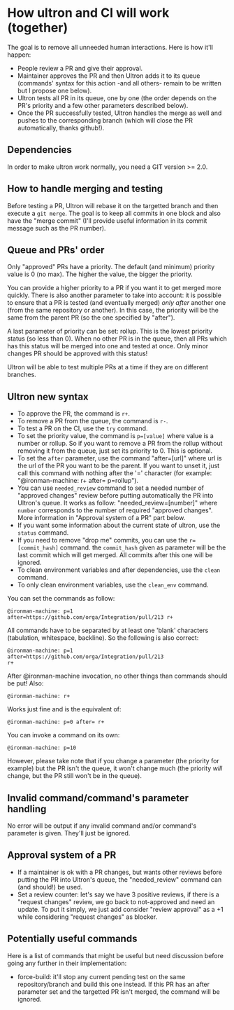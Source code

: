 # How ultron and CI will work (together)

The goal is to remove all unneeded human interactions. Here is how it'll happen:

 * People review a PR and give their approval.
 * Maintainer approves the PR and then Ultron adds it to its queue (commands' syntax for this action -and all others- remain to be written but I propose one below).
 * Ultron tests all PR in its queue, one by one (the order depends on the PR's priority and a few other parameters described below).
 * Once the PR successfully tested, Ultron handles the merge as well and pushes to the corresponding branch (which will close the PR automatically, thanks github!).

## Dependencies

In order to make ultron work normally, you need a GIT version >= 2.0.

## How to handle merging and testing

Before testing a PR, Ultron will rebase it on the targetted branch and then execute a `git merge`. The goal is to keep all commits in one block and also have the "merge commit" (I'll provide useful information in its commit message such as the PR number).

## Queue and PRs' order

Only "approved" PRs have a priority. The default (and minimum) priority value is 0 (no max). The higher the value, the bigger the priority.

You can provide a higher priority to a PR if you want it to get merged more quickly. There is also another parameter to take into account: it is possible to ensure that a PR is tested (and eventually merged) *only after* another one (from the same repository or another). In this case, the priority will be the same from the parent PR (so the one specified by "after").

A last parameter of priority can be set: rollup. This is the lowest priority status (so less than 0). When no other PR is in the queue, then all PRs which has this status will be merged into one and tested at once. Only minor changes PR should be approved with this status!

Ultron will be able to test multiple PRs at a time if they are on different branches.

## Ultron new syntax

 * To approve the PR, the command is `r+`.
 * To remove a PR from the queue, the command is `r-`.
 * To test a PR on the CI, use the `try` command.
 * To set the priority value, the command is `p=[value]` where value is a number or rollup. So if you want to remove a PR from the rollup without removing it from the queue, just set its priority to 0. This is optional.
 * To set the `after` parameter, use the command "after=[url]" where url is the url of the PR you want to be the parent. If you want to unset it, just call this command with nothing after the '=' character (for example: "@ironman-machine: r+ after= p=rollup").
 * You can use `needed_review` command to set a needed number of "approved changes" review before putting automatically the PR into Ultron's queue. It works as follow: "needed_review=[number]" where `number` corresponds to the number of required "approved changes". More information in "Approval system of a PR" part below.
 * If you want some information about the current state of ultron, use the `status` command.
 * If you need to remove "drop me" commits, you can use the `r=[commit_hash]` command. the `commit_hash` given as parameter will be the last commit which will get merged. All commits after this one will be ignored.
 * To clean environment variables and after dependencies, use the `clean` command.
 * To only clean environment variables, use the `clean_env` command.

You can set the commands as follow:

```text
@ironman-machine: p=1 after=https://github.com/orga/Integration/pull/213 r+
```

All commands have to be separated by at least one 'blank' characters (tabulation, whitespace, backline). So the following is also correct:

```text
@ironman-machine: p=1
after=https://github.com/orga/Integration/pull/213
r+
```

After @ironman-machine invocation, no other things than commands should be put! Also:

```text
@ironman-machine: r+
```

Works just fine and is the equivalent of:

```text
@ironman-machine: p=0 after= r+
```

You can invoke a command on its own:

```text
@ironman-machine: p=10
```

However, please take note that if you change a parameter (the priority for example) but the PR isn't the queue, it won't change much (the priority *will* change, but the PR still won't be in the queue).

## Invalid command/command's parameter handling

No error will be output if any invalid command and/or command's parameter is given. They'll just be ignored.

## Approval system of a PR

 * If a maintainer is ok with a PR changes, but wants other reviews before putting the PR into Ultron's queue, the "needed_review" command can (and should!) be used.
 * Set a review counter: let's say we have 3 positive reviews, if there is a "request changes" review, we go back to not-approved and need an update. To put it simply, we just add consider "review approval" as a +1 while considering "request changes" as blocker.

## Potentially useful commands

Here is a list of commands that might be useful but need discussion before going any further in their implementation:

 * force-build: it'll stop any current pending test on the same repository/branch and build this one instead. If this PR has an after parameter set and the targetted PR isn't merged, the command will be ignored.
